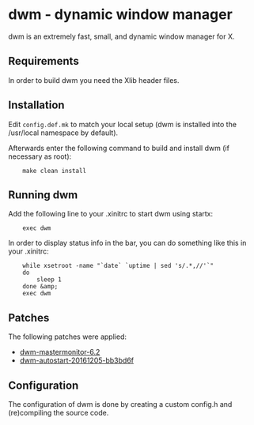 # dwm - dynamic window manager
dwm is an extremely fast, small, and dynamic window manager for X.


## Requirements
In order to build dwm you need the Xlib header files.


## Installation
Edit `config.def.mk` to match your local setup (dwm is installed into
the /usr/local namespace by default).

Afterwards enter the following command to build and install dwm (if
necessary as root):

```
    make clean install
```


## Running dwm
Add the following line to your .xinitrc to start dwm using startx:
```
    exec dwm
```

In order to display status info in the bar, you can do something
like this in your .xinitrc:

```
    while xsetroot -name "`date` `uptime | sed 's/.*,//'`"
    do
    	sleep 1
    done &amp;
    exec dwm
```

## Patches
The following patches were applied:
* [dwm-mastermonitor-6.2](https://github.com/flaport/dwm/tree/dwm-mastermonitor-6.2)
* [dwm-autostart-20161205-bb3bd6f](https://dwm.suckless.org/patches/autostart/)


## Configuration
The configuration of dwm is done by creating a custom config.h
and (re)compiling the source code.

